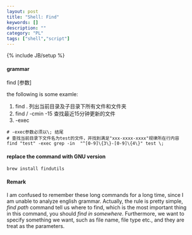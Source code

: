 ```yaml
---
layout: post
title: "Shell: Find"
keywords: []
description: ""
category: "PL"
tags: ["shell","script"]
---
```

{% include JB/setup %}


#### grammar

find \[参数\]

the following is some examle:

1. find . 列出当前目录及子目录下所有文件和文件夹
2. find / -cmin -15 查找最近15分钟更新的文件
3. -exec

```shell
# -exec参数必须以\; 结尾
# 查找当前目录下文件名为test的文件，并找到满足"xxx-xxxx-xxxx"规律所在行内容
find "test" -exec grep -in  "^[0-9]\{3\}-[0-9]\{4\}" test \;
```

#### replace the command with GNU version

```shell
brew install findutils
```


#### Remark
I am confused to remember these long commands for a long time, since I am unable
to analyze english grammar. Actually, the rule is pretty simple, *find path*
command tell us where to find, which is the most important thing in this
command, you should *find in somewhere*. Furthermore, we want to specify
something we want, such as file name, file type etc., and they are treat as the
parameters.


